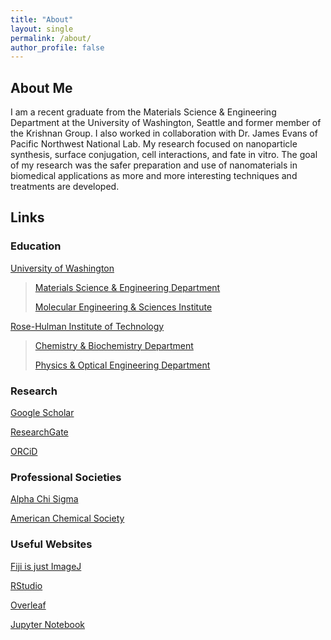 ```yaml
---
title: "About"
layout: single
permalink: /about/
author_profile: false
---
```


## About Me

I am a recent graduate from the Materials Science & Engineering Department at the University of Washington, Seattle and former member of the Krishnan Group. I also worked in collaboration with Dr. James Evans of Pacific Northwest National Lab. My research focused on nanoparticle synthesis, surface conjugation, cell interactions, and fate in vitro. The goal of my research was the safer preparation and use of nanomaterials in biomedical applications as more and more interesting techniques and treatments are developed.

## Links

### Education

<!--![UW](assets/img/uw-logo.png)-->

[University of Washington](http://www.washington.edu/)

> [Materials Science & Engineering Department](https://mse.washington.edu/)
>
> [Molecular Engineering & Sciences Institute](http://www.moles.washington.edu/)

[Rose-Hulman Institute of Technology](http://www.rose-hulman.edu/)

> [Chemistry & Biochemistry Department](http://www.rose-hulman.edu/academics/academic-departments/chemistry-and-biochemistry/index.html)
>
> [Physics & Optical Engineering Department](http://www.rose-hulman.edu/academics/academic-departments/physics-and-optical-engineering/index.html)

### Research

[Google Scholar](https://scholar.google.com/citations?user=HhboDuwAAAAJ&hl=en&oi=ao)

[ResearchGate](https://www.researchgate.net/profile/Eric_Teeman)

[ORCiD](https://orcid.org/0000-0002-0488-1445)

### Professional Societies

[Alpha Chi Sigma](https://www.alphachisigma.org/)

[American Chemical Society](https://www.acs.org/content/acs/en.html)

### Useful Websites

[Fiji is just ImageJ](https://fiji.sc/)

[RStudio](https://www.rstudio.com/)

[Overleaf](https://www.overleaf.com/)

[Jupyter Notebook](http://jupyter.org/)
